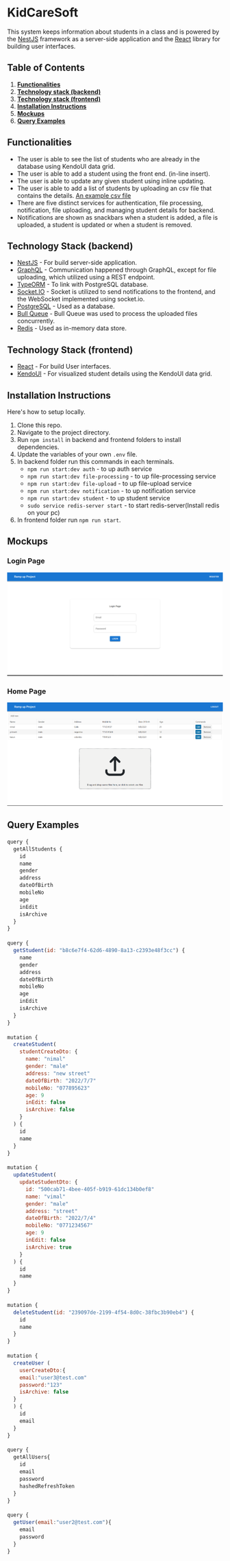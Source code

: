 # KidCareSoft

This system keeps information about students in a class and is powered by the [NestJS](https://nestjs.com/) framework as a server-side application and the [React](https://reactjs.org/) library for building user interfaces.

## Table of Contents

1. **[Functionalities](#functionalities)**<br>
2. **[Technology stack (backend)](#technology-stack-backend)**<br>
3. **[Technology stack (frontend)](#technology-stack-frontend)**<br>
4. **[Installation Instructions](#installation-instructions)**<br>
5. **[Mockups](#mockups)**<br>
6. **[Query Examples](#query-examples)**<br>

## Functionalities

- The user is able to see the list of students who are already in the database using
  KendoUI data grid.
- The user is able to add a student using the front end. (in-line insert).
- The user is able to update any given student using inline updating.
- The user is able to add a list of students by uploading an csv file that contains the
  details. [An example csv file](backend/uploads)
- There are five distinct services for authentication, file processing, notification, file uploading, and managing student details for backend.
- Notifications are shown as snackbars when a student is added, a file is uploaded, a student
  is updated or when a student is removed.

## Technology Stack (backend)

- [NestJS](https://nestjs.com/) - For build server-side application.
- [GraphQL](https://graphql.org/) - Communication happened through GraphQL, except for file uploading, which utilized using a REST endpoint.
- [TypeORM](https://typeorm.io/) - To link with PostgreSQL database.
- [Socket.IO](https://socket.io/) - Socket is utilized to send notifications to the frontend, and the WebSocket implemented using socket.io.
- [PostgreSQL](https://www.postgresql.org/) - Used as a database.
- [Bull Queue](https://docs.nestjs.com/techniques/queues) - Bull Queue was used to process the uploaded files concurrently.
- [Redis](https://redis.io/) - Used as in-memory data store.
## Technology Stack (frontend)

- [React](https://reactjs.org/) - For build User interfaces.
- [KendoUI](https://www.telerik.com/kendo-react-ui/grid) - For visualized student details using the KendoUI data grid.

## Installation Instructions

Here's how to setup locally.

1. Clone this repo.
2. Navigate to the project directory.
3. Run `npm install` in backend and frontend folders to install dependencies.
4. Update the variables of your own `.env` file.
5. In backend folder run this commands in each terminals.
   - `npm run start:dev auth` - to up auth service
   - `npm run start:dev file-processing` - to up file-processing service
   - `npm run start:dev file-upload` - to up file-upload service
   - `npm run start:dev notification` - to up notification service
   - `npm run start:dev student` - to up student service
   - `sudo service redis-server start` - to start redis-server(Install redis on your pc)
6. In frontend folder run `npm run start`.

## Mockups

### Login Page

![login page](/images/login-page.png)

### Home Page

![home page](/images/homepage.png)

## Query Examples

```js
query {
  getAllStudents {
    id
    name
    gender
    address
    dateOfBirth
    mobileNo
    age
    inEdit
    isArchive
  }
}

query {
  getStudent(id: "b8c6e7f4-62d6-4890-8a13-c2393e48f3cc") {
    name
    gender
    address
    dateOfBirth
    mobileNo
    age
    inEdit
    isArchive
  }
}

mutation {
  createStudent(
    studentCreateDto: {
      name: "nimal"
      gender: "male"
      address: "new street"
      dateOfBirth: "2022/7/7"
      mobileNo: "077895623"
      age: 9
      inEdit: false
      isArchive: false
    }
  ) {
    id
    name
  }
}

mutation {
  updateStudent(
    updateStudentDto: {
      id: "500cab71-4bee-405f-b919-61dc134b0ef8"
      name: "vimal"
      gender: "male"
      address: "street"
      dateOfBirth: "2022/7/4"
      mobileNo: "0771234567"
      age: 9
      inEdit: false
      isArchive: true
    }
  ) {
    id
    name
  }
}

mutation {
  deleteStudent(id: "239097de-2199-4f54-8d0c-38fbc3b90eb4") {
    id
    name
  }
}

mutation {
  createUser (
    userCreateDto:{
    email:"user3@test.com"
    password:"123"
    isArchive: false
  }
  ) {
    id
    email
  }
}

query {
  getAllUsers{
    id
    email
    password
    hashedRefreshToken
  }
}

query {
  getUser(email:"user2@test.com"){
    email
    password
  }
}
```
